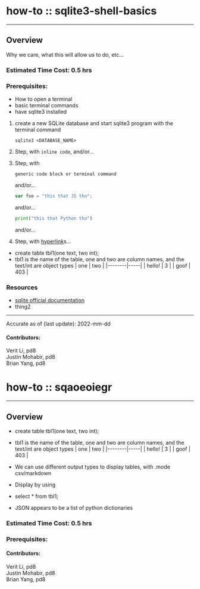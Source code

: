 # how-to :: sqlite3-shell-basics
---
## Overview
Why we care, what this will allow us to do, etc...

### Estimated Time Cost: 0.5 hrs 

### Prerequisites:

- How to open a terminal
- basic terminal commands
- have sqlite3 installed

1. create a new SQLite database and start sqlite3 program with the terminal command
	``` 
	sqlite3 <DATABASE_NAME>
	```
	
1. Step, with `inline code`, and/or...
1. Step, with
    ```
    generic code block or terminal command
    ```
   and/or...
    ```javascript
    var foo = "this that JS tho";
    ```
   and/or...
    ```python
    print("this that Python tho")
    ```
   and/or...
1. Step, with [hyperlink](https://xkcd.com)s...
- create table tbl1(one text, two int);
 - tbl1 is the name of the table, one and two are column names, and the text/int are object types
|  one   | two |
|--------|-----|
| hello! | 3   |
| goof   | 403 |

### Resources
* [sqlite official documentation](https://www.sqlite.org/cli.html)
* thing2

---

Accurate as of (last update): 2022-mm-dd

#### Contributors:  
Verit Li, pd8  
Justin Mohabir, pd8  
Brian Yang, pd8  







# how-to :: sqaoeoiegr
---
## Overview

- create table tbl1(one text, two int);
 - tbl1 is the name of the table, one and two are column names, and the text/int are object types
|  one   | two |
|--------|-----|
| hello! | 3   |
| goof   | 403 |

- We can use different output types to display tables, with .mode csv/markdown
- Display by using 
 -  select * from tbl1;
- JSON appears to be a list of python dictionaries 
### Estimated Time Cost: 0.5 hrs 

### Prerequisites:


#### Contributors:  
Verit Li, pd8  
Justin Mohabir, pd8  
Brian Yang, pd8  
